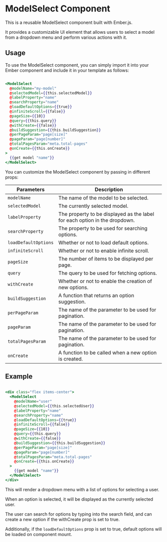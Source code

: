 # ModelSelect Component

This is a reusable ModelSelect component built with Ember.js. 

It provides a customizable UI element that allows users to select a model from a dropdown menu and perform various actions with it.

## Usage

To use the ModelSelect component, you can simply import it into your Ember component and include it in your template as follows:

```hbs

<ModelSelect 
  @modelName="my-model"
  @selectedModel={{this.selectedModel}}
  @labelProperty="name"
  @searchProperty="name"
  @loadDefaultOptions={{true}}
  @infiniteScroll={{false}}
  @pageSize={{10}}
  @query={{this.query}}
  @withCreate={{false}}
  @buildSuggestion={{this.buildSuggestion}}
  @perPageParam="page[size]"
  @pageParam="page[number]"
  @totalPagesParam="meta.total-pages"
  @onCreate={{this.onCreate}}
>
  {{get model "name"}}
</ModelSelect>

```

You can customize the ModelSelect component by passing in different props:

| Parameters               | Description                                                                |
|--------------------|----------------------------------------------------------------------------|
| `modelName`          | The name of the model to be selected.                                      |
| `selectedModel`      | The currently selected model.                                              |
| `labelProperty`     | The property to be displayed as the label for each option in the dropdown. |
| `searchProperty`     | The property to be used for searching options.                             |
| `loadDefaultOptions` | Whether or not to load default options.                                    |
| `infiniteScroll`     | Whether or not to enable infinite scroll.                                  |
| `pageSize`           | The number of items to be displayed per page.                              |
| `query`              | The query to be used for fetching options.                                 |
| `withCreate`         | Whether or not to enable the creation of new options.                      |
| `buildSuggestion`    | A function that returns an option suggestion.                              |
| `perPageParam`       | The name of the parameter to be used for pagination.                       |
| `pageParam`          | The name of the parameter to be used for pagination.                       |
| `totalPagesParam`    | The name of the parameter to be used for pagination.                       |
| `onCreate`           | A function to be called when a new option is created.                      |

## Example

```hbs

<div class="flex items-center">
  <ModelSelect 
    @modelName="user"
    @selectedModel={{this.selectedUser}}
    @labelProperty="name"
    @searchProperty="name"
    @loadDefaultOptions={{true}}
    @infiniteScroll={{false}}
    @pageSize={{10}}
    @query={{this.query}}
    @withCreate={{false}}
    @buildSuggestion={{this.buildSuggestion}}
    @perPageParam="page[size]"
    @pageParam="page[number]"
    @totalPagesParam="meta.total-pages"
    @onCreate={{this.onCreate}}
  >
    {{get model "name"}}
  </ModelSelect>
</div>


```

This will render a dropdown menu with a list of options for selecting a user. 

When an option is selected, it will be displayed as the currently selected user. 

The user can search for options by typing into the search field, and can create a new option if the withCreate prop is set to true. 

Additionally, if the `loadDefaultOptions` prop is set to true, default options will be loaded on component mount.

